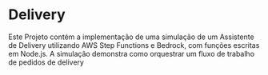 # Delivery
Este Projeto contém a implementação de uma simulação de um Assistente de Delivery utilizando AWS Step Functions e Bedrock, com funções escritas em Node.js. A simulação demonstra como orquestrar um fluxo de trabalho de pedidos de delivery
